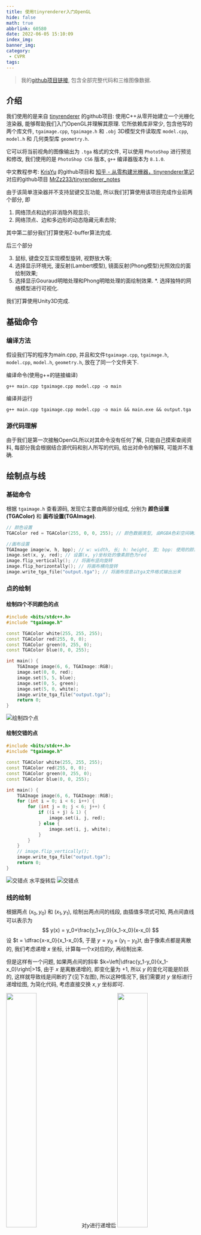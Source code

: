 ```yaml
---
title: 使用tinyrenderer入门OpenGL
hide: false
math: true
abbrlink: 60580
date: 2022-06-05 15:10:09
index_img:
banner_img:
category:
 - CVPR
tags:
---
```


> 我的[github项目链接](https://github.com/wty-yy/3d-Graphics-tinyrenderer-note), 包含全部完整代码和三维图像数据.

## 介绍
我们使用的是来自 [tinyrenderer](https://github.com/ssloy/tinyrenderer) 的github项目: 使用C++从零开始建立一个光栅化渲染器, 能够帮助我们入门OpenGL并理解其原理. 它所依赖库非常少, 包含他写的两个库文件,  `tgaimage.cpp`, `tgaimage.h` 和 `.obj` 3D模型文件读取库 `model.cpp`, `model.h` 和 几何类型库 `geometry.h`.

它可以将当前视角的图像输出为 `.tga` 格式的文件, 可以使用 `PhotoShop` 进行预览和修改, 我们使用的是 `PhotoShop CS6` 版本, `g++` 编译器版本为 `8.1.0`.

中文教程参考: [KrisYu](https://github.com/KrisYu/tinyrender) 的github项目和 [知乎 - 从零构建光栅器，tinyrenderer笔记](https://zhuanlan.zhihu.com/p/399056546) 对应的github项目 [MrZz233/tinyrenderer_notes](https://github.com/MrZz233/tinyrenderer_notes)

由于该简单渲染器并不支持鼠键交互功能, 所以我们打算使用该项目完成作业前两个部分, 即

1. 网络顶点和边的非消隐外观显示;
2. 网络顶点、边和多边形的动态隐藏元素去除;

其中第二部分我们打算使用Z-buffer算法完成.

后三个部分

3. 鼠标, 键盘交互实现模型旋转, 视野放大等;
4. 选择显示环境光, 漫反射(Lambert模型), 镜面反射(Phong模型)光照效应的面绘制效果;
5. 选择显示Gouraud明暗处理和Phong明暗处理的面绘制效果.
*. 选择独特的网络模型进行可视化.

我们打算使用Unity3D完成.

## 基础命令

### 编译方法

假设我们写的程序为main.cpp, 并且和文件`tgaimage.cpp`, `tgaimage.h`, `model.cpp`, `model.h`, `geometry.h`, 放在了同一个文件夹下.

编译命令(使用g++的链接编译)
```shell
g++ main.cpp tgaimage.cpp model.cpp -o main
```

编译并运行
```shell
g++ main.cpp tgaimage.cpp model.cpp -o main && main.exe && output.tga
```

### 源代码理解

由于我们是第一次接触OpenGL所以对其命令没有任何了解, 只能自己摸索查阅资料, 每部分我会根据结合源代码和别人所写的代码, 给出对命令的解释, 可能并不准确.

## 绘制点与线

### 基础命令
根据 `tgaimage.h` 查看源码, 发现它主要由两部分组成, 分别为 **颜色设置(TGAColor)** 和 **画布设置(TGAImage)**.
```c++
// 颜色设置
TGAColor red = TGAColor(255, 0, 0, 255); // 颜色数据类型, 由RGBA色彩空间确定, 其中RGB是我们熟知的三原色, A为透明度.

//画布设置
TGAImage image(w, h, bpp); // w: width, 长; h: height, 宽; bpp: 使用的颜色参数, 这里有三个配置选项, TGAImage::RGRAYSCALE, TGAImage::RGB, TGAImage::RGBA, 如果没有理解错应该分别是: 灰度, RGB三原色, RGBA色彩空间, 它们的参数值分别为1, 3, 4, 根据这个参数, 可以确定画布的色域.
image.set(x, y, red); // 设置(x, y)坐标处的像素颜色为red
image.flip_vertically(); // 将画布竖向旋转
image.flip_horizontally(); // 将画布横向旋转
image.write_tga_file("output.tga"); // 将画布信息以tga文件格式输出出来
```

### 点的绘制

#### 绘制四个不同颜色的点

```c++
#include <bits/stdc++.h>
#include "tgaimage.h"

const TGAColor white(255, 255, 255);
const TGAColor red(255, 0, 0);
const TGAColor green(0, 255, 0);
const TGAColor blue(0, 0, 255);

int main() {
    TGAImage image(6, 6, TGAImage::RGB);
    image.set(0, 0, red);
    image.set(5, 5, blue);
    image.set(0, 5, green);
    image.set(5, 0, white);
    image.write_tga_file("output.tga");
    return 0;
}
```
![绘制四个点](https://s1.ax1x.com/2022/06/05/XdX0eI.png)

#### 绘制交错的点

```c++
#include <bits/stdc++.h>
#include "tgaimage.h"

const TGAColor white(255, 255, 255);
const TGAColor red(255, 0, 0);
const TGAColor green(0, 255, 0);
const TGAColor blue(0, 0, 255);

int main() {
    TGAImage image(6, 6, TGAImage::RGB);
    for (int i = 0; i < 6; i++) {
        for (int j = 0; j < 6; j++) {
            if ((i + j) & 1) {
                image.set(i, j, red);
            } else {
                image.set(i, j, white);
            }
        }
    }
    // image.flip_vertically();
    image.write_tga_file("output.tga");
    return 0;
}
```


![交错点](https://s1.ax1x.com/2022/06/05/XdXOX9.png) 水平旋转后
![交错点](https://s1.ax1x.com/2022/06/05/XdXDTP.png)

### 线的绘制

根据两点 $(x_0,y_0)$ 和 $(x_1,y_1)$, 绘制出两点间的线段, 由插值多项式可知, 两点间直线可以表示为
$$
y(x) = y_0+\frac{y_1+y_0}{x_1-x_0}(x-x_0)
$$
设 $t = \dfrac{x-x_0}{x_1-x_0}$, 于是 $y = y_0 + (y_1-y_0)t$, 由于像素点都是离散的, 我们考虑递增 $x$ 坐标, 计算每一个$x$对应的$y$, 再绘制出来.

但是这样有一个问题, 如果两点间的斜率 $k=\left|\dfrac{y_1-y_0}{x_1-x_0}\right|>1$, 由于 $x$ 是离散递增的, 即变化量为 $+1$, 所以 $y$ 的变化可能是阶跃的, 这样就导致线是间断的了(见下左图), 所以这种情况下, 我们需要对 $y$ 坐标进行递增绘图, 为简化代码, 考虑直接交换 $x, y$ 坐标即可.

<img src="https://s1.ax1x.com/2022/06/05/XdXsFf.png" width="40%">对$y$进行递增后
<img src="https://s1.ax1x.com/2022/06/05/XdXBwt.png" width="40%">

```c++
#include <bits/stdc++.h>
#include "tgaimage.h"

const double eps = 1e-5;
const TGAColor white(255, 255, 255);
const TGAColor red(255, 0, 0);
const TGAColor green(0, 255, 0);
const TGAColor blue(0, 0, 255);

void line(int x0, int y0, int x1, int y1, TGAColor color, TGAImage &image) {
    bool fg = false;
    if (1.0 * std::abs(y1-y0) / std::abs(x1-x0) > 1) {  // 如果斜率>1, 则根据y轴递增绘制线段, 否则线段不连续, 直接交换x,y轴, 并用fg记录下来
        std::swap(x0, y0);
        std::swap(x1, y1);
        fg = true;
    }
    if (x0 > x1) {  // 保证(x0, y0)在(x1, y1)的左侧
        std::swap(x0, x1);
        std::swap(y0, y1);
    }
    for (int x = x0; x <= x1; x++) {
        double t = 1.0 * (x - x0) / (x1 - x0);
        int y = t * y1 + (1-t) * y0;
        if (!fg) image.set(x, y, color);
        else image.set(y, x, color);  // 反转了x,y轴
    }
}

int main() {
    TGAImage image(100, 100, TGAImage::RGB);
    line(0, 1, 99, 20, white, image);
    line(99, 21, 0, 40, red, image);
    line(99, 21, 90, 99, blue, image);
    line(99, 21, 0, 99, green, image);
    image.write_tga_file("output.tga");
    return 0;
}
```

![绘制线](https://s1.ax1x.com/2022/06/05/XdXyY8.png)

## 绘制线框模型

> 我们使用了[github - tinyrenderer
](https://github.com/ssloy/tinyrenderer/tree/master/obj) 项目中所提供的免费模型.

我们知道 `.obj` 文件一种3D模型文件格式, 这里我们先将其打开, 并绘制出线框模型.

### obj文件格式
这里打开第一个非洲人脸模型的数据(省略号省略过多的类似信息)
```
v -0.000581696 -0.734665 -0.623267
v 0.000283538 -1 0.286843
v -0.117277 -0.973564 0.306907
...
# 1258 vertices

vt  0.532 0.923 0.000
vt  0.535 0.917 0.000
vt  0.542 0.923 0.000
...
# 1339 texture vertices

vn  0.001 0.482 -0.876
vn  -0.001 0.661 0.751
vn  0.136 0.595 0.792
...
# 1258 vertex normals

g head
s 1
f 24/1/24 25/2/25 26/3/26
f 24/1/24 26/3/26 23/4/23
f 28/5/28 29/6/29 30/7/30
...
# 2492 faces
```

我们先研究 `v` 和 `f` 开头的信息.

- `v` 后面的三个坐标分别为该顶点的 `x,y,z` 坐标, 其中 $x, y, z\in[-1, 1]\cap\mathbb{R}$, 每一行就代表一个顶点的全部信息.

- `f 24/1/24 25/2/25 26/3/26` 表示一个模型的三角面, 一个三角面由三个顶点构成. 一个面由**三组**信息构成, 每组信息的一个数据表示顶点的序号, 这个例子表示: 该面由序号 $24, 25,26$ 三个顶点组成这里的顶点顺序由 `v` 的读入顺序确定.


### obj文件读取方式

我们在和主函数相同的目录创建名为 `obj` 的文件夹用于存放 `.obj` 文件, 并在和主函数相同的目录中新加入三个头文件 `geometry.h`, `model.h`, `model.cpp`, 第一个用于存储几何数据, 如三维和二维中一个点的相关数据, 类名称分别为 `Vec3` 和 `Vec2`, 其源代码如下, 我们加入了对其的解释

```c++
template <class t> struct Vec3 {
	union {
		struct {t x, y, z;};  // 顶点的三维坐标
		struct { t ivert, iuv, inorm; };
		t raw[3];
	};
	Vec3() : x(0), y(0), z(0) {}  // 默认初始化为原点
	Vec3(t _x, t _y, t _z) : x(_x),y(_y),z(_z) {}
	inline Vec3<t> operator ^(const Vec3<t> &v) const { return Vec3<t>(y*v.z-z*v.y, z*v.x-x*v.z, x*v.y-y*v.x); }  // 向量外积
	inline Vec3<t> operator +(const Vec3<t> &v) const { return Vec3<t>(x+v.x, y+v.y, z+v.z); }  // 向量相加
	inline Vec3<t> operator -(const Vec3<t> &v) const { return Vec3<t>(x-v.x, y-v.y, z-v.z); }  // 向量相减
	inline Vec3<t> operator *(float f)          const { return Vec3<t>(x*f, y*f, z*f); }  // 向量伸缩f倍
	inline t       operator *(const Vec3<t> &v) const { return x*v.x + y*v.y + z*v.z; }  // 向量内积
	float norm () const { return std::sqrt(x*x+y*y+z*z); }  // 模长
	Vec3<t> & normalize(t l=1) { *this = (*this)*(l/norm()); return *this; }  // 单位方向
	template <class > friend std::ostream& operator<<(std::ostream& s, Vec3<t>& v);  // 重载输出格式
};
typedef Vec3<float> Vec3f;  // 浮点形式的坐标
typedef Vec3<int>   Vec3i;  // 整点形式的坐标
```

第二个和第三个用于读取文件, 我们从 `Model` 类来看

```c++
class Model {
private:
	std::vector<Vec3f> verts_;  // 顶点数组
	std::vector<std::vector<int> > faces_;  // 面数组
public:
	Model(const char *filename);  // 构造函数(文件位置)
	~Model();  // 析构函数
	int nverts();  // 返回顶点个数
	int nfaces();  // 返回面的个数
	Vec3f vert(int i);  // 返回verts_[i]
	std::vector<int> face(int idx);  // 返回faces_[idx]
};
```

`Model` 类给出了一个模型所有的数据, vert是vertex的缩写, 即顶点; face是三角面.

- 私有变量的动态数组 `verts_, faces_` 分别存储该模型的顶点和面的数据, 其中 `verts_` 是一维动态数组, 而 `faces_` 是二维动态数组(因为其中要存储三个顶点的数据).

- 函数 `nverts(), nfaces()` 能够返回当前模型所拥有的的顶点数和面数, 对应于私有变量动态数组 `verts_, faces_` 的大小, 即返回 `verts_.size(), faces_.size()`.

- 函数 `vert(int i), face(int idx)` 分别用于访问私有数组 `verts_, faces_` 中的元素, 即返回 `verts_[i], faces_[idx]`.

下面代码给出了如何使用 `Model.h` 来读取文件和显示线框图.

```c++
#include <bits/stdc++.h>
#include "tgaimage.h"   // tga画图库
#include "model.h"      // 模型库, 实现模型读取
#include "geometry.h"   // 几何库, 定义顶点数据Vec2和Vec3

const TGAColor white(255, 255, 255);

const int width = 800;
const int height = 800;

int main() {
    Model *model = new Model("obj/african_head.obj");  // 读取模型
    // Model *model = new Model("obj/monster.obj");
    // Model *model = new Model("obj/.obj");
    TGAImage image(width, width, TGAImage::RGB);  // 创建画布
    for (int i = 0; i < model->nfaces(); i++) {
        std::vector<int> face = model->face(i);
        for (int j = 0; j < 3; j++) {
            // 取出三角面中相邻的两个顶点
            Vec3f v0 = model->vert(face[j]);
            Vec3f v1 = model->vert(face[(j+1)%3]);
            // 做拉伸变换从 (-1, -1)->(0, 0), (1, 1)->(width, height)
            int x0 = (v0.x+1) * width / 2;
            int x1 = (v1.x+1) * width / 2;
            int y0 = (v0.y+1) * height / 2;
            int y1 = (v1.y+1) * height / 2;
            line(x0, y0, x1, y1, white, image);
        }
    }
    image.write_tga_file("output.tga");  // line函数和上文相同
    delete model;
    return 0;
}
```
该视角为沿z正轴方向投影图.

<img src="https://s1.ax1x.com/2022/06/05/XdXRyj.png" width="50%">

<img src="https://s1.ax1x.com/2022/06/05/XdX4wq.png" width="50%"> 

<img src="https://s1.ax1x.com/2022/06/05/XdX2lQ.png" width="50%">

## 平面着色

我们已经会绘三角形面了, 接下来研究如何对三角形进行染色, 使我们的图片更加好看, 有立体感.

不难想到, 填充三角形内部可以绘制一条条横线段完成, 每一条横线左端点为三角形的左边的边界, 右端点为右边的边界, 我们先对y轴坐标排序, 然后对每个x计算左端点和右端点坐标即可.

假设三角形三个坐标为 $(x_i,x_i)_{i=0}^{2}$ 且 $x_0 <x_1<x_2$. 我们可以把当前扫到的 $y$ 轴坐标视为一条扫描线, 从下至上扫过去, 每次对扫描线上三角形内部点进行填充.

- 扫描线的左端点计算比较容易, 根据 $x_l=x_0+\dfrac{y-y_0}{y_2-y_0}(x_2-x_0)$ 即可得出.

- 右端点需要确定当前的扫描线有没有经过中间的顶点, 假设当前右端点在线段 $(x_1,y_1), (x_t,y_t)$ 上, 则 $x_r = x_1+\dfrac{y-y_1}{y_t-y_1}(x_t-x_1)$, 初始时 $(x_t,y_t) = (x_0,y_0)$, 当扫描线 $y\geqslant y_1$ 时, $(x_t,y_t) = (x_1,y_1)$.

```c++
#include <bits/stdc++.h>
#include "tgaimage.h"   // tga画图库
#include "model.h"      // 模型库, 实现模型读取
#include "geometry.h"   // 几何库, 定义顶点数据Vec2和Vec3

const double eps = 1e-5;
const TGAColor white(255, 255, 255);
const TGAColor red(255, 0, 0);
const TGAColor green(0, 255, 0);
const TGAColor blue(0, 0, 255);

void line(Vec2i v0, Vec2i v1, TGAColor color, TGAImage &image) {
    bool fg = false;
    if (1.0 * std::abs(v1.y-v0.y) / std::abs(v1.x-v0.x) > 1) {  // 如果斜率>1, 则根据y轴递增绘制线段, 否则线段不连续, 直接交换x,y轴, 并用fg记录下来
        std::swap(v0.x, v0.y);
        std::swap(v1.x, v1.y);
        fg = true;
    }
    if (v0.x > v1.x) {  // 保证(x0, y0)在(x1, y1)的左侧
        std::swap(v0, v1);
    }
    for (int x = v0.x; x <= v1.x; x++) {
        double t = 1.0 * (x - v0.x) / (v1.x - v0.x);
        int y = t * v1.y + (1-t) * v0.y;
        if (!fg) image.set(x, y, color);
        else image.set(y, x, color);  // 反转了x,y轴
    }
}

void fill(Vec2i v0, Vec2i v1, Vec2i v2, TGAColor color, TGAImage &image, bool outline=false) {
    if (v0.y == v1.y && v0.y == v2.y) return;  // 如果y轴相等则无法填充颜色
    // 简单冒泡排序, 使得 v0.y < v1.y < v2.y
    if (v0.y > v1.y) std::swap(v0, v1);
    if (v0.y > v2.y) std::swap(v0, v2);
    if (v1.y > v2.y) std::swap(v1, v2);
    Vec2i vt = v0;  // 存储当前(x1,y1)连接的顶点
    for (int y = v0.y; y <= v2.y; y++) {
        int l = v0.x + 1.0 * (y - v0.y) / (v2.y - v0.y) * (v2.x - v0.x);
        if (y > v1.y || v0.y == v1.y) vt = v2;  // 扫过中间点时或v0和v1的y坐标相同时, 交换(x1,y1)连接的顶点, 避免除以0导致程序错误
        int r = v1.x + 1.0 * (y - v1.y) / (vt.y - v1.y) * (vt.x - v1.x);
        if (l > r) std::swap(l, r);
        for (int x = l; x <= r; x++) image.set(x, y, color);
    }
    if (outline) {  // 绘制轮廓线
        line(v0, v1, red, image);
        line(v0, v2, red, image);
        line(v1, v2, red, image);
    }
}

int main() {
    TGAImage image(100, 100, TGAImage::RGB);
    Vec2i v0 = Vec2i(0, 0), v1 = Vec2i(50, 30), v2 = Vec2i(20, 50);
    fill(v0, v1, v2, white, image, true);
    v0 = Vec2i(30, 50), v1 = Vec2i(80, 40), v2 = Vec2i(50, 90);
    fill(v0, v1, v2, blue, image, true);
    v0 = Vec2i(99, 0), v1 = Vec2i(80, 10), v2 = Vec2i(90, 90);
    fill(v0, v1, v2, green, image, true);
    v0 = Vec2i(0, 99), v1 = Vec2i(20, 80), v2 = Vec2i(5, 50);
    fill(v0, v1, v2, blue, image, false);
    image.write_tga_file("output.tga");
    return 0;
}
```

<img src="https://s1.ax1x.com/2022/06/05/XdXhmn.png" width="50%">

我们接下来根据光照角度决定的光强, 对人脸绘制阴影, 以体现出其立体感, 这种方法称为Gouraud着色.

具体方法是, 先通过三角形的三个点, 计算出正面的法向量 $\boldsymbol{n}$, 给定光照的方向 $\boldsymbol{l}$, 利用内积即可计算出光照强度 $\boldsymbol{n}\cdot\boldsymbol{l}$.

```c++
// Gouraud着色
void draw(Vec3f light, Model *model, TGAImage &image, std::string filename) {
    for (int i = 0; i < model->nfaces(); i++) {
        std::vector<int> face = model->face(i);
        std::vector<Vec2i> screen(3);   // 存储图像坐标
        std::vector<Vec3f> world(3);    // 存储世界坐标
        for (int j = 0; j < 3; j++) {
            Vec3f tmp = model->vert(face[j]);
            screen[j].x = (tmp.x + 1) * width / 2;
            screen[j].y = (tmp.y + 1) * height / 2;
            world[j] = tmp;
        }
        // 外积计算三角面的单位法向量
        Vec3f n = ((world[2] - world[0]) ^ (world[1] - world[0])).normalize();
        double intensity = n * light;  // 内积计算光强
        if (intensity > 0) {  // 光强<0, 不进行绘制, 即背面裁剪
            uint8_t c = 255 * intensity;
            fill(screen[0], screen[1], screen[2], TGAColor(c, c, c), image);
        }
    }
    image.write_tga_file(filename);
}

int main() {
    Model *model = new Model("obj/african_head.obj");
    // Model *model = new Model("obj/monster.obj");
    TGAImage image(width, height, TGAImage::RGB);
    draw(Vec3f(0, 0, -1), model, image, "output.tga");
    delete model;
    return 0;
}
```

垂直光照<img src="https://s1.ax1x.com/2022/06/05/XdXWOs.png" width="40%">
<img src="https://s1.ax1x.com/2022/06/05/XdXTYT.png" width="40%">

斜照射<img src="https://s1.ax1x.com/2022/06/05/XdX5T0.png" width="40%">
<img src="https://s1.ax1x.com/2022/06/05/XdXokV.png" width="40%">

其实该光照算法有明显的问题, 当法向量和入射光线夹角大于 $\dfrac{\pi}{2}$ 时, 即外积为负数, 我们是不会进行绘制阴影的, 这就导致有很多暗色地方没有三角形面填充.

而且, 模型的嘴部由于有**内腔**的存在, 所以导致内部渲染将外部渲染覆盖掉了, 下面我们将用Z-buffer算法对其进行改进.

## Z-buffer 算法

<img src="https://s1.ax1x.com/2022/06/05/XdX6fS.jpg" width="40%">

这张图很好的揭示了, 如何处理内腔, 当视线上有两个面同时存在时, 我们只需要将视线最前方的图像显示出来即可.

### 质心坐标

首先我们需要引入质心坐标这个概念, 对于一个 $\triangle ABC$, 设点 $P$ 为其内点

<img src="https://s1.ax1x.com/2022/06/05/XdXgSg.jpg" width="40%">

则向量 $\overrightarrow{AP}$ 一定能表示为 $\overrightarrow{AB}, \overrightarrow{AC}$ 的线性组合, 即
$$
\overrightarrow{AP} = u\overrightarrow{AB}+v\overrightarrow{AC} \quad(u+v<1, u>0, v>0)\tag{1}
$$

我们做一点变形可得

$$
\overrightarrow{OP} = (1-u-v)\overrightarrow{OA}+u\overrightarrow{OB}+v\overrightarrow{OC} = \left[\begin{matrix}1-u-v&u&v\end{matrix}\right]\left[\begin{matrix}\overrightarrow{OA}\\\overrightarrow{OB}\\\overrightarrow{OC}\end{matrix}\right]
$$

我们称 $(1-u-v, u, v)$ 为点 $P$ 对于 $\triangle ABC$ 的**质心坐标**

于是可以得出以下结论:

> 点 $P$ 在 $ABC$ 的内部, 当且仅当, $P$ 对于 $\triangle ABC$ 的质心坐标的每一维分量均大于 $0$.

接下来考虑给出点 $A,B,C,P$ 的坐标, 如何计算点 $P$ 对于 $\triangle ABC$ 的质心坐标. 由 $(1)$ 式可知

$$
\begin{aligned}
&\ u\overrightarrow{AB}+v\overrightarrow{AC}+\overrightarrow{PA}=0\ 
\Rightarrow \begin{cases}
\left[\begin{matrix}u&v&1\end{matrix}\right]\left[\begin{matrix}\overrightarrow{AB}_x\\\overrightarrow{AC}_x\\\overrightarrow{PA}_x\end{matrix}\right]=0\\
\ \\
\left[\begin{matrix}u&v&1\end{matrix}\right]\left[\begin{matrix}\overrightarrow{AB}_y\\\overrightarrow{AC}_y\\\overrightarrow{PA}_y\end{matrix}\right]=0\\
\end{cases}\tag{2}\\
\Rightarrow&\ k\left[\begin{matrix}u&v&1\end{matrix}\right] = (\overrightarrow{AB}_x, \overrightarrow{AC}_x, \overrightarrow{PA}_x)\times(\overrightarrow{AB}_y, \overrightarrow{AC}_y, \overrightarrow{PA}_y) =:(a,b,c)
\end{aligned}
$$
最后一个等号原因: 通过 $(2)$ 式可以看出 $[u\quad v\quad 1]$ 正是右边两个向量的外积方向上. 所以

$$
u = \frac{a}{c},\quad v = \frac{b}{c}
$$

且当 $ABC$ 三点共线时 $c=0$.

计算质心坐标的代码如下

```c++
//计算重心相对坐标, 返回(1-u-v, u, v)
Vec3f barycentric(Vec3f A, Vec3f B, Vec3f C, Vec3f P) {
    Vec3f v[2];
    v[0] = Vec3f(B.x - A.x, C.x - A.x, A.x - P.x);
    v[1] = Vec3f(B.y - A.y, C.y - A.y, A.y - P.y);
    Vec3f u = v[0] ^ v[1];
    // 当ABC三点共线时, u.z=0, 无法绘制返回(-1,1,1)
    if (std::abs(u.z) < eps) return Vec3f(-1, 1, 1);
    return Vec3f(1-(u.x+u.y)/u.z, u.x/u.z, u.y/u.z);
}
```

所以又有一种填充三角形的方法, 先将三角形用外接矩形框住, 然后枚举矩形中的每一个点, 如果该点在三角形内部则进行绘制, 否则不绘制.

### Z-buffer算法

思路非常简单, 将每个像素到光源的最短距离计算出来, 然后对于同一个像素位置, 取最短距离的点进行绘制即可.

我们利用质心坐标可以很容易计算出每个像素的距离, 公式如下

$$
\overrightarrow{OP}_z = (1-u-v)\overrightarrow{OA}_z+u\overrightarrow{OB}_z+v\overrightarrow{OC}_z
$$

我们先初始化一个和画布相同大小的数组 `zbuffer`, 用于储存当前每个像素点的到光源终点的最大距离(也就是更原理光源起点了), 初始值为最小值, 绘制的时候判断是否距离更大, 然后用较大值进行覆盖即可.

```c++
#include <bits/stdc++.h>
#include "tgaimage.h"   // tga画图库
#include "model.h"      // 模型库, 实现模型读取
#include "geometry.h"   // 几何库, 定义顶点数据Vec2和Vec3
#define vd std::vector<double>
#define vdd std::vector<vd>

const double eps = 1e-5;
const TGAColor white(255, 255, 255);
const TGAColor red(255, 0, 0);
const TGAColor green(0, 255, 0);
const TGAColor blue(0, 0, 255);

const int width = 800;
const int height = 800;
Vec3f light;  // 光源位置

//计算重心相对坐标, 返回(1-u-v, u, v)
Vec3f barycentric(Vec3f A, Vec3f B, Vec3f C, Vec3f P) {
    Vec3f v[2];
    v[0] = Vec3f(B.x - A.x, C.x - A.x, A.x - P.x);
    v[1] = Vec3f(B.y - A.y, C.y - A.y, A.y - P.y);
    Vec3f u = v[0] ^ v[1];
    // 当ABC三点共线时, u.z=0, 无法绘制返回(-1,1,1)
    if (std::abs(u.z) < eps) return Vec3f(-1, 1, 1);
    return Vec3f(1-(u.x+u.y)/u.z, u.x/u.z, u.y/u.z);
}

// 将世界坐标转为图像坐标
Vec3f world2screen(Vec3f v) {
    return Vec3f((int)((v.x + 1) * width / 2), (int)((v.y + 1) * height / 2), v.z);
}

void fill(std::vector<Vec3f> &pts, vdd &zbuffer, TGAColor color, TGAImage &image) {
    Vec2f boxmin(width-1, height-1), boxmax(0, 0);
    for (int i = 0; i < 3; i++) {
        boxmin.x = std::min(boxmin.x, pts[i].x);
        boxmax.x = std::max(boxmax.x, pts[i].x);
        boxmin.y = std::min(boxmin.y, pts[i].y);
        boxmax.y = std::max(boxmax.y, pts[i].y);
    }
    for (int x = boxmin.x; x <= boxmax.x; x++) {
        for (int y = boxmin.y; y <= boxmax.y; y++) {
            Vec3f P(x, y, 0);
            Vec3f bc = barycentric(pts[0], pts[1], pts[2], P);
            if (bc.x < 0 || bc.y < 0 || bc.z < 0) continue;
            P.z = pts[0].z * bc.x + pts[1].z * bc.y + pts[2].z * bc.z;
            // 计算到光源的距离
            double dis = (world2screen(light) - P).norm();
            if (zbuffer[P.x][P.y] < dis) {  // 当前点远离光源终点, 更接近光源
                zbuffer[P.x][P.y] = dis;
                image.set(P.x, P.y, color);
            }
        }
    }
}

void draw(vdd &zbuffer, Model *model, TGAImage &image, std::string filename) {
    for (int i = 0; i < model->nfaces(); i++) {
        std::vector<int> face = model->face(i);
        std::vector<Vec3f> screen(3);   // 存储图像坐标
        std::vector<Vec3f> world(3);    // 存储世界坐标
        for (int j = 0; j < 3; j++) {
            Vec3f tmp = model->vert(face[j]);
            screen[j] = world2screen(tmp);
            world[j] = tmp;
        }
        // 外积计算三角面的单位法向量
        Vec3f n = ((world[2] - world[0]) ^ (world[1] - world[0])).normalize();
        double intensity = n * light;  // 内积计算光强
        if (intensity < 0) continue;  // 光强<0, 不进行绘制, 即背面裁剪
        uint8_t c = 255 * intensity;
        fill(screen, zbuffer, TGAColor(c, c, c), image);
    }
    image.write_tga_file(filename);
}

int main() {
    Model *model = new Model("obj/african_head.obj");
    // Model *model = new Model("obj/monster.obj");
    TGAImage image(width, height, TGAImage::RGB);
    vdd zbuffer(width, vd(height, -1e30));
    light = Vec3f(0, 0, -1);
    // light = Vec3f(-1, 0, -1).normalize();
    draw(zbuffer, model, image, "output.tga");
    delete model;
    return 0;
}
```

垂直光照
<img src="https://s1.ax1x.com/2022/06/05/XdX7fU.png" width="40%">
<img src="https://s1.ax1x.com/2022/06/05/XdXL6J.png" width="40%">

斜光照
<img src="https://s1.ax1x.com/2022/06/05/XdXbpF.png" width="40%">
<img src="https://s1.ax1x.com/2022/06/05/XdXql4.png" width="40%">
